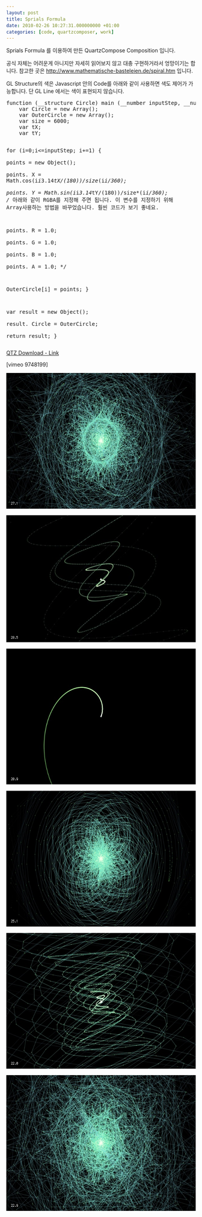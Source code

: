```yaml
---
layout: post
title: Sprials Formula
date: 2010-02-26 10:27:31.000000000 +01:00
categories: [code, quartzcomposer, work]
---
```

<p>Sprials Formula 를 이용하여 만든 QuartzCompose Composition 입니다.</p>
<p>공식 자체는 어려운게 아니지만 자세히 읽어보지 않고 대충 구현하거라서 엉망이기는 합니다. 참고한 곳은 <a href="http://www.mathematische-basteleien.de/spiral.htm">http://www.mathematische-basteleien.de/spiral.htm</a> 입니다.</p>
<p>GL Structure의 색은 Javascript 안의 Code를 아래와 같이 사용하면 색도 제어가 가능합니다. 단 GL Line 에서는 색이 표현되지 않습니다.</p>
<p><pre>
function (__structure Circle) main (__number inputStep, __number tX, __number tY) {
  	var Circle = new Array();
 	var OuterCircle = new Array();
 	var size = 6000;
 	var tX;
 	var tY;
 	 	
for (i=0;i&lt;=inputStep; i+=1) { 	
points = new Object(); 	
points. X = Math.cos(i*i*3.14*tX/(180))/size*(i*i/360); 	
points. Y = Math.sin(i*i*3.14*tY/(180))/size*(i*i/360);  /* 아래와 같이 RGBA를 지정해 주면 됩니다. 이 변수를 지정하기 위해 Array사용하는 방법을 바꾸었습니다. 훨씬 코드가 보기 좋네요. 	

points. R = 1.0; 	
points. G = 1.0; 	
points. B = 1.0; 	
points. A = 1.0; */ 	

OuterCircle[i] = points; 	}  	 	

var result = new Object(); 	
result. Circle = OuterCircle; 	
return result; } </pre>
<p><a href="http://jeonghopark.de/media/LineAbstract.qtz">QTZ Download - Link</a></p>
<p>[vimeo 9748199]</p>
<p><img src="/assets/LineAbstract025016e91f8d4f4.jpg" alt="LineAbstract025016e91f8d4f4.jpg" width="640" height="360" class="alignnone size-full wp-image-2928" /></p>
<p><img src="/assets/LineAbstract055016e921019e0-600x337.jpg" alt="LineAbstract055016e921019e0.jpg" width="600" height="337" class="alignnone size-medium wp-image-2931" /></p>
<p><img src="/assets/LineAbstract065016e92163fb2.jpg" alt="LineAbstract065016e92163fb2.jpg" width="640" height="360" class="alignnone size-full wp-image-2932" /></p>
<p><img src="/assets/LineAbstract035016e921c5dc3.jpg" alt="LineAbstract035016e921c5dc3.jpg" width="640" height="360" class="alignnone size-full wp-image-2933" /></p>
<p><img src="/assets/LineAbstract045016e920869c1.jpg" alt="LineAbstract045016e920869c1.jpg" width="640" height="360" class="alignnone size-full wp-image-2930" /></p>
<p><img src="/assets/LineAbstract015016e920110bb.jpg" alt="LineAbstract015016e920110bb.jpg" width="640" height="360" class="alignnone size-full wp-image-2929" /></p>
